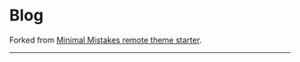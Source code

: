 # Blog

Forked from [Minimal Mistakes remote theme starter](https://github.com/mmistakes/mm-github-pages-starter).

---
